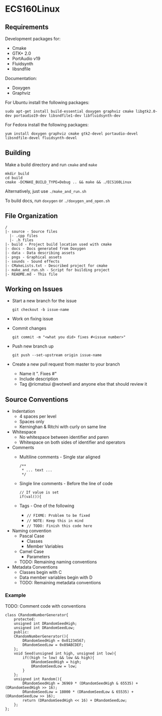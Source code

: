 # ECS160Linux

## Requirements

Development packages for:
- Cmake
- GTK+ 2.0
- PortAudio v19
- Fluidsynth
- libsndfile

Documentation:
- Doxygen
- Graphviz

For Ubuntu install the following packages:

`sudo apt-get install build-essential doxygen graphviz cmake libgtk2.0-dev portaudio19-dev libsndfile1-dev libfluidsynth-dev`

For Fedora install the following packages:

`yum install doxygen graphviz cmake gtk2-devel portaudio-devel libsndfile-devel fluidsynth-devel`

## Building

Make a build directory and run `cmake` and `make`

    mkdir build
    cd build
    cmake -DCMAKE_BUILD_TYPE=Debug .. && make && ./ECS160Linux

Alternatively, just use `./make_and_run.sh`

To build docs, run `doxygen` or `./doxygen_and_open.sh`

## File Organization

    /
    |- source - Source files
      |- .cpp files
      |- .h files
    |- build - Project build location used with cmake
    |- docs - Docs generated from Doxygen
    |- data - Data describing assets
    |- pngs - Graphical assets
    |- sounds - Sound effects
    |- CMakeLists.txt - Described project for cmake
    |- make_and_run.sh - Script for building project
    |- README.md - This file

## Working on Issues

- Start a new branch for the issue

      git checkout -b issue-name

- Work on fixing issue
- Commit changes

      git commit -m "<what you did> fixes #<issue number>"

- Push new branch up

      git push --set-upstream origin issue-name

- Create a new pull request from master to your branch
  - Name it "<what you did>. Fixes #<issue number>"
  - Include description
  - Tag @ricmatsui @wotwell and anyone else that should review it

## Source Conventions

- Indentation
  - 4 spaces per level
  - Spaces only
  - Kerninghan & Ritchi with curly on same line
- Whitespace
  - No whitespace between identifier and paren
  - Whitespace on both sides of identifier and operators
- Comments
  - Multiline comments - Single star aligned

        /**
         * ... text ...
         */

  - Single line comments - Before the line of code

        // If value is set
        if(val()){

  - Tags - One of the following
      - `// FIXME: Problem to be fixed`
      - `// NOTE: Keep this in mind`
      - `// TODO: Finish this code here`
- Naming convention
  - Pascal Case
    - Classes
    - Member Variables
  - Camel Case
    - Parameters
  - TODO: Remaining naming conventions
- Metadata Conventions
  - Classes begin with C
  - Data member variables begin with D
  - TODO: Remaining metadata conventions


### Example

TODO: Comment code with conventions

    class CRandomNumberGenerator{
        protected:
        unsigned int DRandomSeedHigh;
        unsigned int DRandomSeedLow;
        public:
        CRandomNumberGenerator(){
            DRandomSeedHigh = 0x01234567;
            DRandomSeedLow = 0x89ABCDEF;
        };
        void Seed(unsigned int high, unsigned int low){
            if((high != low) && low && high){
                DRandomSeedHigh = high;
                DRandomSeedLow = low;
            }
        };
        unsigned int Random(){
            DRandomSeedHigh = 36969 * (DRandomSeedHigh & 65535) + (DRandomSeedHigh >> 16);
            DRandomSeedLow = 18000 * (DRandomSeedLow & 65535) + (DRandomSeedLow >> 16);
            return (DRandomSeedHigh << 16) + DRandomSeedLow;
        };
    };
